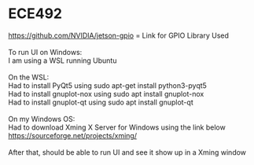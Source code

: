 # ECE492
https://github.com/NVIDIA/jetson-gpio = Link for GPIO Library Used<br/>
<br/>
To run UI on Windows: <br/>
I am using a WSL running Ubuntu <br/>
<br/>
On the WSL: <br/>
Had to install PyQt5 using sudo apt-get install python3-pyqt5 <br/>
Had to install gnuplot-nox using sudo apt install gnuplot-nox <br/>
Had to install gnuplot-qt using sudo apt install gnuplot-qt <br/>
<br/>
On my Windows OS:<br/>
Had to download Xming X Server for Windows using the link below <br/>
https://sourceforge.net/projects/xming/ <br/>
<br/>
After that, should be able to run UI and see it show up in a Xming window<br/>
